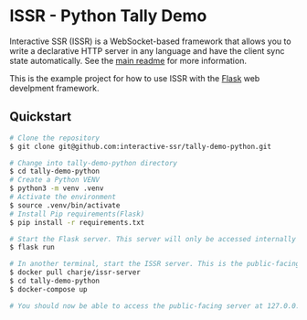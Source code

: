 # ISSR - Python Tally Demo 

Interactive SSR (ISSR) is a WebSocket-based framework that allows you to write a declarative HTTP server in any language and have the client sync state automatically. See the [main readme](https://github.com/interactive-ssr/issr-server/blob/master/main.org) for more information.

This is the example project for how to use ISSR with the [Flask](https://flask.palletsprojects.com/en/2.1.x/) web develpment framework.

## Quickstart

```sh
# Clone the repository
$ git clone git@github.com:interactive-ssr/tally-demo-python.git

# Change into tally-demo-python directory
$ cd tally-demo-python
# Create a Python VENV
$ python3 -m venv .venv
# Activate the environment
$ source .venv/bin/activate
# Install Pip requirements(Flask)
$ pip install -r requirements.txt

# Start the Flask server. This server will only be accessed internally by the ISSR server.
$ flask run

# In another terminal, start the ISSR server. This is the public-facing server that uses WebSockets to synchronize state.
$ docker pull charje/issr-server
$ cd tally-demo-python
$ docker-compose up 

# You should now be able to access the public-facing server at 127.0.0.1:3000 
```
